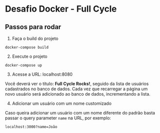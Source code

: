 # Desafio Docker - Full Cycle

## Passos para rodar

1. Faça o build do projeto

```shell
docker-compose build
```

2. Execute o projeto

```shell
docker-compose up
```

3. Acesse a URL: localhost:8080

Você deverá ver o título: **Full Cycle Rocks!**, seguido da lista de usuários cadastrados no banco de dados.
Cada vez que recarregar a página um novo usuário será adicionado ao banco de dados, incrementando a lista.

4. Adicionar um usuário com um nome customizado

Caso queira adicionar um usuário com um nome diferente do padrão basta passar o query parameter `name` na URL, por exemplo:

```
localhost:3000?name=João
```
